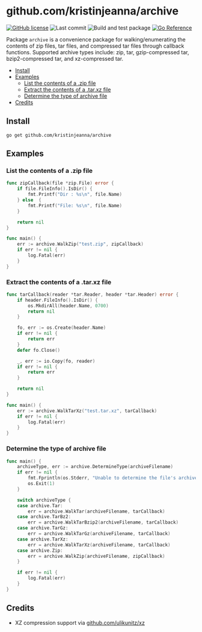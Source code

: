 # github.com/kristinjeanna/archive

[![GitHub license](https://img.shields.io/github/license/kristinjeanna/archive.svg?style=flat)](https://github.com/kristinjeanna/archive/blob/main/LICENSE) ![Last commit](https://img.shields.io/github/last-commit/kristinjeanna/archive?style=flat) ![Build and test package](https://github.com/kristinjeanna/archive/actions/workflows/build.yml/badge.svg?branch=main) [![Go Reference](https://pkg.go.dev/badge/github.com/kristinjeanna/archive.svg)](https://pkg.go.dev/github.com/kristinjeanna/archive)

Package `archive` is a convenience package for walking/enumerating the contents of zip files, tar files, and compressed tar files through callback functions. Supported archive types include: zip, tar, gzip-compressed tar, bzip2-compressed tar, and xz-compressed tar.

- [Install](#install)
- [Examples](#examples)
  - [List the contents of a .zip file](#list-the-contents-of-a-zip-file)
  - [Extract the contents of a .tar.xz file](#extract-the-contents-of-a-tarxz-file)
  - [Determine the type of archive file](#determine-the-type-of-archive-file)
- [Credits](#credits)

## Install

```shell
go get github.com/kristinjeanna/archive
```

## Examples

### List the contents of a .zip file

```go
func zipCallback(file *zip.File) error {
    if file.FileInfo().IsDir() {
        fmt.Printf("Dir : %s\n", file.Name)
    } else  {
        fmt.Printf("File: %s\n", file.Name)
    }

    return nil
}

func main() {
    err := archive.WalkZip("test.zip", zipCallback)
    if err != nil {
        log.Fatal(err)
    }
}

```

### Extract the contents of a .tar.xz file

```go
func tarCallback(reader *tar.Reader, header *tar.Header) error {
    if header.FileInfo().IsDir() {
        os.MkdirAll(header.Name, 0700)
        return nil
    }

    fo, err := os.Create(header.Name)
    if err != nil {
        return err
    }
    defer fo.Close()

    _, err := io.Copy(fo, reader)
    if err != nil {
        return err
    }

    return nil
}

func main() {
    err := archive.WalkTarXz("test.tar.xz", tarCallback)
    if err != nil {
        log.Fatal(err)
    }
}

```

### Determine the type of archive file

```go
func main() {
    archiveType, err := archive.DetermineType(archiveFilename)
    if err != nil {
        fmt.Fprintln(os.Stderr, "Unable to determine the file's archive type.")
        os.Exit(1)
    }

    switch archiveType {
    case archive.Tar:
        err = archive.WalkTar(archiveFilename, tarCallback)
    case archive.TarBz2:
        err = archive.WalkTarBzip2(archiveFilename, tarCallback)
    case archive.TarGz:
        err = archive.WalkTarGz(archiveFilename, tarCallback)
    case archive.TarXz:
        err = archive.WalkTarXz(archiveFilename, tarCallback)
    case archive.Zip:
        err = archive.WalkZip(archiveFilename, zipCallback)
    }

    if err != nil {
        log.Fatal(err)
    }
}

```

## Credits

- XZ compression support via [github.com/ulikunitz/xz](github.com/ulikunitz/xz)
